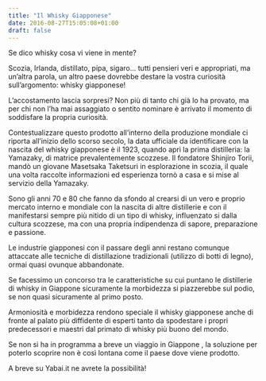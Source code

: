 ```yaml
---
title: "Il Whisky Giapponese"
date: 2016-08-27T15:05:08+01:00
draft: false
---
```

Se dico whisky cosa vi viene in mente?

Scozia, Irlanda, distillato, pipa, sigaro... tutti pensieri veri e appropriati, ma un’altra parola, un altro paese dovrebbe destare la vostra curiosità sull’argomento: whisky giapponese!

L’accostamento lascia sorpresi? Non più di tanto chi già lo ha provato, ma per chi non l’ha mai assaggiato o sentito nominare è arrivato il momento di soddisfare la propria curiosità.

Contestualizzare questo prodotto all’interno della produzione mondiale ci riporta all’inizio dello scorso secolo, la data ufficiale da identificare con la nascita del whisky giapponese è il 1923, quando aprì la prima distilleria: la Yamazaky, di matrice prevalentemente scozzese. Il fondatore Shinjiro Torii, mandò un giovane Masetsaka Taketsuri in esplorazione in scozia, il quale una volta raccolte informazioni ed esperienza tornò a casa e si mise al servizio della Yamazaky.

Sono gli anni 70 e 80 che fanno da sfondo al crearsi di un vero e proprio mercato interno e mondiale con la nascita di altre distillerie e con il manifestarsi sempre più nitido di un tipo di whisky, influenzato si dalla cultura scozzese, ma con una propria indipendenza di sapore, preparazione e passione.

Le industrie giapponesi con il passare degli anni restano comunque attaccate alle tecniche di distillazione tradizionali (utilizzo di botti di legno), ormai quasi ovunque abbandonate.

Se facessimo un concorso tra le caratteristiche su cui puntano le distillerie di whisky in Giappone sicuramente la morbidezza si piazzerebbe sul podio, se non quasi sicuramente al primo posto.

Armoniosità e morbidezza rendono speciale il whisky giapponese anche di fronte al palato più diffidente di esperti tanto da spodestare i propri predecessori e maestri dal primato di whisky più buono del mondo.

Se non si ha in programma a breve un viaggio in Giappone , la soluzione per poterlo scoprire non è così lontana come il paese dove viene prodotto.

A breve su Yabai.it ne avrete la possibilità!

